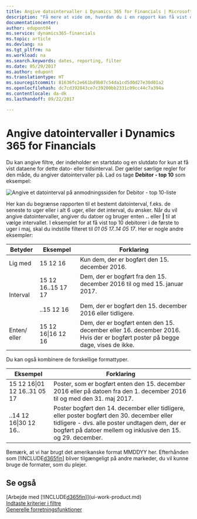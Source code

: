 ```yaml
---
title: Angive datointervaller i Dynamics 365 for Financials | Microsoft Docs
description: "Få mere at vide om, hvordan du i en rapport kan få vist data fra bestemte tidsperioder, ved at bruge datointervaller i Dynamics 365 for Financials."
documentationcenter: 
author: edupont04
ms.service: dynamics365-financials
ms.topic: article
ms.devlang: na
ms.tgt_pltfrm: na
ms.workload: na
ms.search.keywords: dates, reporting, filter
ms.date: 05/29/2017
ms.author: edupont
ms.translationtype: HT
ms.sourcegitcommit: 81636fc2e661bd9b07c54da1cd5d0d27e30d01a2
ms.openlocfilehash: dc7cd392843ce7c39200bb2331c09cc44c7a394a
ms.contentlocale: da-dk
ms.lasthandoff: 09/22/2017

---
```

# <a name="entering-date-ranges-in-dynamics-365-for-financials"></a>Angive datointervaller i Dynamics 365 for Financials
Du kan angive filtre, der indeholder en startdato og en slutdato for kun at få vist dataene for dette dato- eller tidsinterval. Der gælder særlige regler for den måde, du angiver datointervaller på. Lad os tage **Debitor - top 10** som eksempel:

![Angive et datointerval på anmodningssiden for Debitor - top 10-liste](./media/ui-enter-date-ranges/customer-top10-list.png)

Her kan du begrænse rapporten til et bestemt datointerval, f.eks. de seneste to uger eller i alt 6 uger, eller det interval, du ønsker. Når du vil angive datointervaller, angiver du datoer og bruger enten **..** eller **|** til at vælge intervallet. I eksemplet for at få vist top 10 debitorer i de første to uger i maj, skal du indstille filteret til *01 05 17..14 05 17*.
Her er nogle andre eksempler:

| Betyder | Eksempel | Forklaring |
|---|---|---|
|Lig med| 15 12 16 |Kun dem, der er bogført den 15. december 2016.|
|Interval| 15 12 16..15 17 17<br /><br />..15 12 16|Dem, der er bogført fra den 15. december 2016 til og med 15. januar 2017.<br /><br />Dem, der er bogført den 15. december 2016 eller tidligere.|
|Enten/ eller|15 12 16&#124;16 12 16|Dem, der er bogført enten den 15. december eller 16. december 2016. Hvis der er bogført poster på begge dage, vises de ikke.|

Du kan også kombinere de forskellige formattyper.

| Eksempel | Forklaring |
|---|---|
|15 12 16&#124;01 12 16..31 05 17 | Poster, som er bogført enten den 15. december 2016 eller på datoen fra den 1. december 2016 til og med den 31. maj 2017. |
|..14 12 16&#124;30 12 16.. | Poster bogført den 14. december eller tidligere, eller poster bogført den 30. december eller tidligere - dvs. alle poster undtagen dem, der er bogført på datoer mellem og inklusive den 15. og 29. december. |

Bemærk, at vi har brugt det amerikanske format MMDDYY her. Efterhånden som [!INCLUDE[d365fin](includes/d365fin_md.md)] bliver tilgængeligt på andre markeder, du vil kunne bruge de formater, som du plejer.

## <a name="see-also"></a>Se også
[Arbejde med [!INCLUDE[d365fin](includes/d365fin_long_md.md)]](ui-work-product.md)  
[Indtaste kriterier i filtre ](ui-enter-criteria-filters.md)  
[Generelle forretningsfunktioner](ui-across-business-areas.md)

